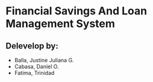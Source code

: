 # Financial Savings And Loan Management System 

## Delevelop by:
- Balla, Justine Juliana G.
- Cabasa, Daniel O.
- Fatima, Trinidad
